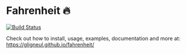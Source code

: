 # Fahrenheit :fire:

[![Build Status](https://travis-ci.org/gligneul/fahrenheit.svg?branch=master)](https://travis-ci.org/gligneul/fahrenheit)

Check out how to install, usage, examples, documentation and more at: https://gligneul.github.io/fahrenheit/


